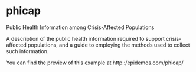 # phicap
Public Health Information among Crisis-Affected Populations

A description of the public health information required to support crisis-affected populations, and a guide to employing the methods used to collect such information.

You can find the preview of this example at http::/epidemos.com/phicap/
